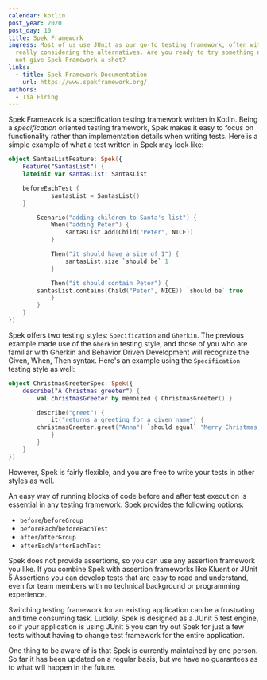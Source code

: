 ```yaml
---
calendar: kotlin
post_year: 2020
post_day: 10
title: Spek Framework
ingress: Most of us use JUnit as our go-to testing framework, often without
  really considering the alternatives. Are you ready to try something new? Why
  not give Spek Framework a shot?
links:
  - title: Spek Framework Documentation
    url: https://www.spekframework.org/
authors:
  - Tia Firing
---
```

Spek Framework is a specification testing framework written in Kotlin. Being a *specification* oriented testing framework, Spek makes it easy to focus on functionality rather than implementation details when writing tests. Here is a simple example of what a test written in Spek may look like: 

```kotlin
object SantasListFeature: Spek({
    Feature("SantasList") {
	lateinit var santasList: SantasList

	beforeEachTest {
    	    santasList = SantasList()
	}

        Scenario("adding children to Santa's list") {
            When("adding Peter") {
                santasList.add(Child("Peter", NICE))
            }

            Then("it should have a size of 1") {
                santasList.size `should be` 1
            }

            Then("it should contain Peter") {
		santasList.contains(Child("Peter", NICE)) `should be` true
            }
        }
    }
})
```

Spek offers two testing styles: `Specification` and `Gherkin`. The previous example made use of the `Gherkin` testing style, and those of you who are familiar with Gherkin and Behavior Driven Development will recognize the Given, When, Then syntax. Here's an example using the `Specification` testing style as well: 

```kotlin
object ChristmasGreeterSpec: Spek({
    describe("A Christmas greeter") {
        val christmasGreeter by memoized { ChristmasGreeter() }

        describe("greet") {
            it("returns a greeting for a given name") {
		christmasGreeter.greet("Anna") `should equal` "Merry Christmas, Anna!"
            }
        }
    }
})
```

However, Spek is fairly flexible, and you are free to write your tests in other styles as well. 

An easy way of running blocks of code before and after test execution is essential in any testing framework. Spek provides the following options: 

* `before`/`beforeGroup`
* `beforeEach`/`beforeEachTest`
* `after`/`afterGroup`
* `afterEach`/`afterEachTest`

Spek does not provide assertions, so you can use any assertion framework you like. If you combine Spek with assertion frameworks like Kluent or JUnit 5 Assertions you can develop tests that are easy to read and understand, even for team members with no technical background or programming experience. 

Switching testing framework for an existing application can be a frustrating and time consuming task. Luckily, Spek is designed as a JUnit 5 test engine, so if your application is using JUnit 5 you can try out Spek for just a few tests without having to change test framework for the entire application. 

One thing to be aware of is that Spek is currently maintained by one person. So far it has been updated on a regular basis, but we have no guarantees as to what will happen in the future. 